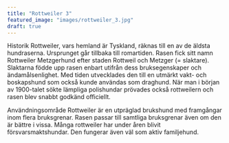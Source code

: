 ```yaml
---
title: "Rottweiler 3"
featured_image: "images/rottweiler_3.jpg"
draft: true
---
```


Historik
Rottweiler, vars hemland är Tyskland, räknas till en av de äldsta hundraserna. Ursprunget går tillbaka till romartiden. Rasen fick sitt namn Rottweiler Metzgerhund efter staden Rottweil och Metzger (= slaktare). Slaktarna födde upp rasen enbart utifrån dess bruksegenskaper och ändamålsenlighet. Med tiden utvecklades den till en utmärkt vakt- och boskapshund som också kunde användas som draghund. När man i början av 1900-talet sökte lämpliga polishundar prövades också rottweilern och rasen blev snabbt godkänd officiellt.


Användningsområde
Rottweiler är en utpräglad brukshund med framgångar inom flera bruksgrenar. Rasen passar till samtliga bruksgrenar även om den är bättre i vissa. Många rottweiler har under åren blivit försvarsmaktshundar. Den fungerar även väl som aktiv familjehund.